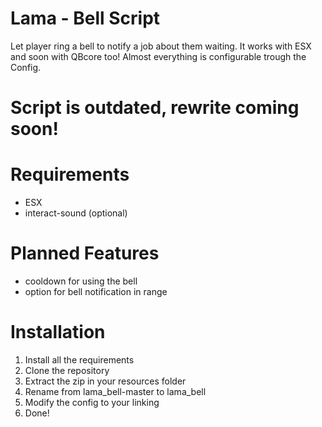 # Lama - Bell Script
Let player ring a bell to notify a job about them waiting. It works with ESX and soon with QBcore too! Almost everything is configurable trough the Config.

# Script is outdated, rewrite coming soon!

# Requirements
- ESX
- interact-sound (optional)

# Planned Features
- cooldown for using the bell
- option for bell notification in range

# Installation
1. Install all the requirements
2. Clone the repository
3. Extract the zip in your resources folder
4. Rename from lama_bell-master to lama_bell
5. Modify the config to your linking
6. Done!

